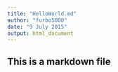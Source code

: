 ```yaml
---
title: "HelloWorld.md"
author: "furbo5000"
date: "9 July 2015"
output: html_document
---
```

 ## This is a markdown file
 